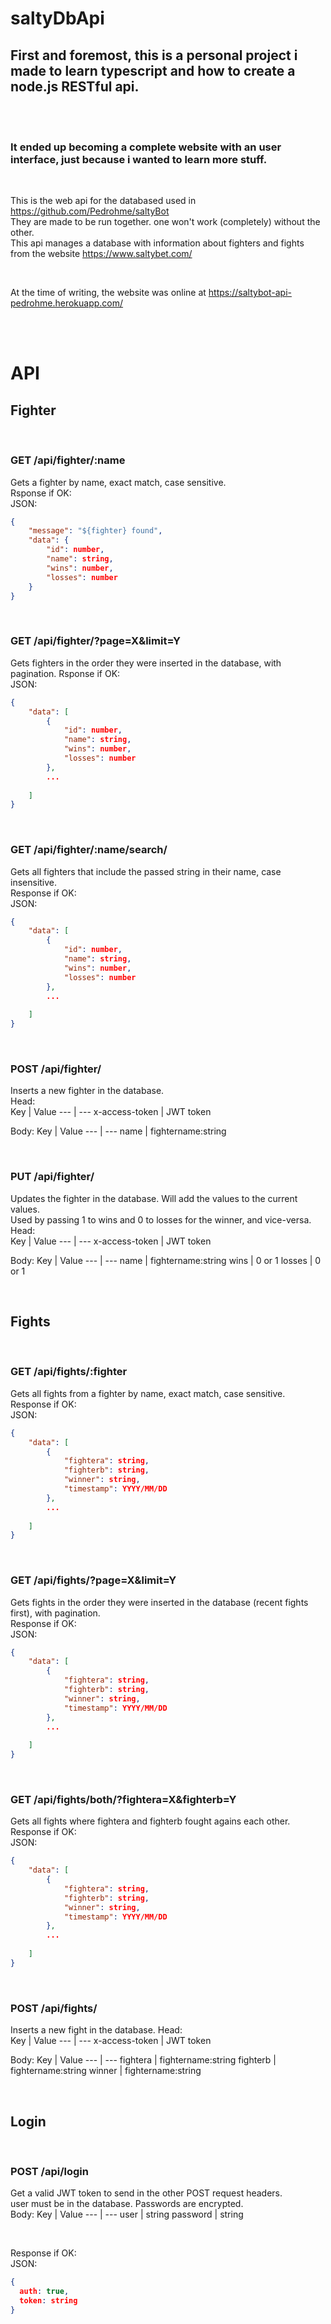 # saltyDbApi

## First and foremost, this is a personal project i made to learn typescript and how to create a node.js RESTful api.

<br />
<br />

### It ended up becoming a complete website with an user interface, just because i wanted to learn more stuff.

<br />

This is the web api for the databased used in https://github.com/Pedrohme/saltyBot  
They are made to be run together. one won't work (completely) without the other.  
This api manages a database with information about fighters and fights from the website https://www.saltybet.com/  

<br />

At the time of writing, the website was online at https://saltybot-api-pedrohme.herokuapp.com/

<br />
<br />

# API

## **Fighter**

<br />

### **GET /api/fighter/:name**
Gets a fighter by name, exact match, case sensitive.  
Rsponse if OK:  
JSON:
```json
{
    "message": "${fighter} found",
    "data": {
        "id": number,
        "name": string,
        "wins": number,
        "losses": number
    }
}
```
<br />

### **GET /api/fighter/?page=X&limit=Y**
Gets fighters in the order they were inserted in the database, with pagination.
Rsponse if OK:  
JSON:
```json
{
    "data": [
        {
            "id": number,
            "name": string,
            "wins": number,
            "losses": number
        },
        ...
        
    ]
}
```

<br />

### **GET /api/fighter/:name/search/**
Gets all fighters that include the passed string in their name, case insensitive.  
Response if OK:  
JSON:
```json
{
    "data": [
        {
            "id": number,
            "name": string,
            "wins": number,
            "losses": number
        },
        ...
        
    ]
}
```

<br />

### **POST /api/fighter/**
Inserts a new fighter in the database.  
Head:  
Key | Value
--- | ---
x-access-token | JWT token  

Body:
Key | Value
--- | ---
name | fightername:string

<br />

### **PUT /api/fighter/**
Updates the fighter in the database. Will add the values to the current values.  
Used by passing 1 to wins and 0 to losses for the winner, and vice-versa.  
Head:  
Key | Value
--- | ---
x-access-token | JWT token  

Body:
Key | Value
--- | ---
name | fightername:string
wins | 0 or 1
losses | 0 or 1

<br />

## **Fights**

<br />

### **GET /api/fights/:fighter**
Gets all fights from a fighter by name, exact match, case sensitive.  
Response if OK:  
JSON:
```json
{
    "data": [
        {
            "fightera": string,
            "fighterb": string,
            "winner": string,
            "timestamp": YYYY/MM/DD
        },
        ...
        
    ]
}
```

<br />

### **GET /api/fights/?page=X&limit=Y**
Gets fights in the order they were inserted in the database (recent fights first), with pagination.  
Response if OK:  
JSON:
```json
{
    "data": [
        {
            "fightera": string,
            "fighterb": string,
            "winner": string,
            "timestamp": YYYY/MM/DD
        },
        ...
        
    ]
}
```


<br />

### **GET /api/fights/both/?fightera=X&fighterb=Y**
Gets all fights where fightera and fighterb fought agains each other.
Response if OK:  
JSON:
```json
{
    "data": [
        {
            "fightera": string,
            "fighterb": string,
            "winner": string,
            "timestamp": YYYY/MM/DD
        },
        ...
        
    ]
}
```

<br />

### **POST /api/fights/**
Inserts a new fight in the database.
Head:  
Key | Value
--- | ---
x-access-token | JWT token  

Body:
Key | Value
--- | ---
fightera | fightername:string
fighterb | fightername:string
winner | fightername:string

<br />

## **Login**

<br />

### **POST /api/login**
Get a valid JWT token to send in the other POST request headers.  
user must be in the database. Passwords are encrypted.  
Body:
Key | Value
--- | ---
user | string
password | string  

<br />

Response if OK:  
JSON:  
```json
{
  auth: true,
  token: string
}
```


